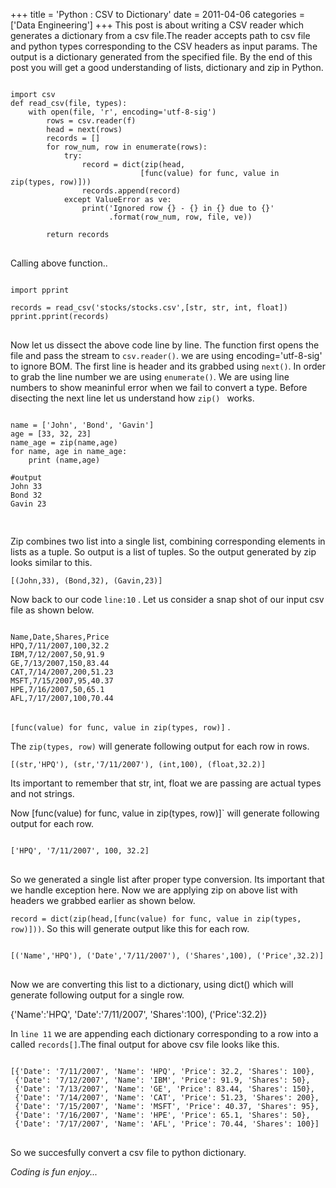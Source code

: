 +++
title = 'Python : CSV to Dictionary'
date = 2011-04-06
categories = ['Data Engineering']
+++
This post is about writing a CSV reader which generates a dictionary from a csv file.The reader accepts path to csv file 
and python types corresponding to the CSV headers as input params. The output is a dictionary generated from the specified file. By
the end of this post you will get a good understanding of lists, dictionary and zip  in Python.

<pre class='line-numbers'>
<code class='language-python'>
import csv
def read_csv(file, types):
    with open(file, 'r', encoding='utf-8-sig')
        rows = csv.reader(f)
        head = next(rows)
        records = []
        for row_num, row in enumerate(rows):
            try:
                record = dict(zip(head,
                             [func(value) for func, value in zip(types, row)]))
                records.append(record)
            except ValueError as ve:
                print('Ignored row {} - {} in {} due to {}'
                      .format(row_num, row, file, ve))

        return records
</code>
</pre>

Calling above function..

<pre class='line-numbers'>
<code class='language-python'>
import pprint

records = read_csv('stocks/stocks.csv',[str, str, int, float])
pprint.pprint(records)
</code>
</pre>

Now let us dissect the above code line by line. The function first opens the file and pass the
stream to `csv.reader()`. we are using encoding='utf-8-sig' to ignore BOM. The first line is header and
its grabbed using `next()`. In order to grab the line number we are using `enumerate()`.
We are using line numbers to show meaninful error when we fail to convert a type. Before disecting the
 next line let us understand how `zip() ` works.

<pre class='line-numbers'>
<code class='language-python'>
name = ['John', 'Bond', 'Gavin']
age = [33, 32, 23]
name_age = zip(name,age)
for name, age in name_age:
    print (name,age)

#output
John 33
Bond 32
Gavin 23

</code>
</pre>

Zip combines two list into a single list, combining corresponding elements in lists as a tuple. So
output is a list of tuples. So the output generated by zip looks similar to this.

`[(John,33), (Bond,32), (Gavin,23)]` 

Now back to our code `line:10` . Let us consider a snap shot of our input csv file as shown below.

<pre class='line-numbers'>
<code class='language-bash'>
Name,Date,Shares,Price
HPQ,7/11/2007,100,32.2
IBM,7/12/2007,50,91.9
GE,7/13/2007,150,83.44
CAT,7/14/2007,200,51.23
MSFT,7/15/2007,95,40.37
HPE,7/16/2007,50,65.1
AFL,7/17/2007,100,70.44
</code>
</pre>

`[func(value) for func, value in zip(types, row)]` .

The `zip(types, row)` will generate following output for each row in rows.

`[(str,'HPQ'), (str,'7/11/2007'), (int,100), (float,32.2)]`  

Its important to remember that str, int, float we are passing are actual types and not strings.

Now [func(value) for func, value in zip(types, row)]`  will generate following output for each row.

<pre class='line-numbers'>
<code class='language-'>
['HPQ', '7/11/2007', 100, 32.2]   
</code>
</pre>

So we generated a single list after proper type conversion. Its important that we handle exception here.
Now we are applying zip on above list with headers we grabbed earlier as shown below.

`record = dict(zip(head,[func(value) for func, value in zip(types, row)]))`. So this will generate output
like this for each row.

<pre class='line-numbers'>
<code class='language-'>
[('Name','HPQ'), ('Date','7/11/2007'), ('Shares',100), ('Price',32.2)]   
</code>
</pre>

Now we are converting this list to a dictionary, using dict() which will generate following output for a single
row.

{'Name':'HPQ', 'Date':'7/11/2007', 'Shares':100), ('Price':32.2)}

In `line 11` we are appending each dictionary corresponding to a row into a called `records[]`.The final output
for above csv file looks like this.

<pre class='line-numbers'>
<code class='language-bash'>
[{'Date': '7/11/2007', 'Name': 'HPQ', 'Price': 32.2, 'Shares': 100},
 {'Date': '7/12/2007', 'Name': 'IBM', 'Price': 91.9, 'Shares': 50},
 {'Date': '7/13/2007', 'Name': 'GE', 'Price': 83.44, 'Shares': 150},
 {'Date': '7/14/2007', 'Name': 'CAT', 'Price': 51.23, 'Shares': 200},
 {'Date': '7/15/2007', 'Name': 'MSFT', 'Price': 40.37, 'Shares': 95},
 {'Date': '7/16/2007', 'Name': 'HPE', 'Price': 65.1, 'Shares': 50},
 {'Date': '7/17/2007', 'Name': 'AFL', 'Price': 70.44, 'Shares': 100}]
</code>
</pre>

So we succesfully convert a csv file to python dictionary.
 
_Coding is fun enjoy..._  
